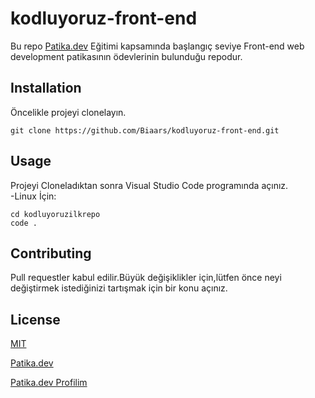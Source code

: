 # kodluyoruz-front-end
Bu repo [Patika.dev](https://www.patika.dev/tr) Eğitimi kapsamında başlangıç seviye Front-end web development patikasının ödevlerinin bulunduğu repodur.



## Installation
Öncelikle projeyi clonelayın.  
```
git clone https://github.com/Biaars/kodluyoruz-front-end.git
```


## Usage
Projeyi Cloneladıktan sonra Visual Studio Code programında açınız.  
-Linux İçin:
```
cd kodluyoruzilkrepo
code .
```
## Contributing
Pull requestler kabul edilir.Büyük değişiklikler için,lütfen önce neyi değiştirmek istediğinizi   tartışmak için bir konu açınız.

## License

[MIT](https://choosealicense.com/licenses/mit/)

[Patika.dev](https://app.patika.dev/)

[Patika.dev Profilim](https://app.patika.dev/Biaars)
